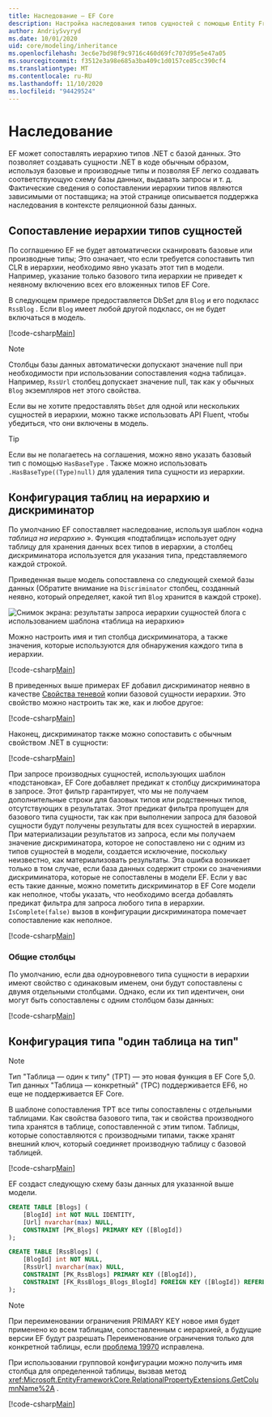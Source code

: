 ```yaml
---
title: Наследование — EF Core
description: Настройка наследования типов сущностей с помощью Entity Framework Core
author: AndriySvyryd
ms.date: 10/01/2020
uid: core/modeling/inheritance
ms.openlocfilehash: 3ec6e7bd98f9c9716c460d69fc707d95e5e47a05
ms.sourcegitcommit: f3512e3a98e685a3ba409c1d0157ce85cc390cf4
ms.translationtype: MT
ms.contentlocale: ru-RU
ms.lasthandoff: 11/10/2020
ms.locfileid: "94429524"
---
```

# <a name="inheritance"></a>Наследование

EF может сопоставлять иерархию типов .NET с базой данных. Это позволяет создавать сущности .NET в коде обычным образом, используя базовые и производные типы и позволяя EF легко создавать соответствующую схему базы данных, выдавать запросы и т. д. Фактические сведения о сопоставлении иерархии типов являются зависимыми от поставщика; на этой странице описывается поддержка наследования в контексте реляционной базы данных.

## <a name="entity-type-hierarchy-mapping"></a>Сопоставление иерархии типов сущностей

По соглашению EF не будет автоматически сканировать базовые или производные типы; Это означает, что если требуется сопоставить тип CLR в иерархии, необходимо явно указать этот тип в модели. Например, указание только базового типа иерархии не приведет к неявному включению всех его вложенных типов EF Core.

В следующем примере предоставляется DbSet для `Blog` и его подкласс `RssBlog` . Если `Blog` имеет любой другой подкласс, он не будет включаться в модель.

[!code-csharp[Main](../../../samples/core/Modeling/Conventions/InheritanceDbSets.cs?name=InheritanceDbSets&highlight=3-4)]

> [!NOTE]
> Столбцы базы данных автоматически допускают значение null при необходимости при использовании сопоставления «одна таблица». Например, `RssUrl` столбец допускает значение null, так как у обычных `Blog` экземпляров нет этого свойства.

Если вы не хотите предоставлять `DbSet` для одной или нескольких сущностей в иерархии, можно также использовать API Fluent, чтобы убедиться, что они включены в модель.

> [!TIP]
> Если вы не полагаетесь на соглашения, можно явно указать базовый тип с помощью `HasBaseType` . Также можно использовать `.HasBaseType((Type)null)` для удаления типа сущности из иерархии.

## <a name="table-per-hierarchy-and-discriminator-configuration"></a>Конфигурация таблиц на иерархию и дискриминатор

По умолчанию EF сопоставляет наследование, используя шаблон «одна *таблица на иерархию* ». Функция «подтаблица» использует одну таблицу для хранения данных всех типов в иерархии, а столбец дискриминатора используется для указания типа, представляемого каждой строкой.

Приведенная выше модель сопоставлена со следующей схемой базы данных (Обратите внимание на `Discriminator` столбец, созданный неявно, который определяет, какой тип `Blog` хранится в каждой строке).

![Снимок экрана: результаты запроса иерархии сущностей блога с использованием шаблона «таблица на иерархию»](_static/inheritance-tph-data.png)

Можно настроить имя и тип столбца дискриминатора, а также значения, которые используются для обнаружения каждого типа в иерархии.

[!code-csharp[Main](../../../samples/core/Modeling/FluentAPI/DiscriminatorConfiguration.cs?name=DiscriminatorConfiguration&highlight=4-6)]

В приведенных выше примерах EF добавил дискриминатор неявно в качестве [Свойства теневой](xref:core/modeling/shadow-properties) копии базовой сущности иерархии. Это свойство можно настроить так же, как и любое другое:

[!code-csharp[Main](../../../samples/core/Modeling/FluentAPI/DiscriminatorPropertyConfiguration.cs?name=DiscriminatorPropertyConfiguration&highlight=4-5)]

Наконец, дискриминатор также можно сопоставить с обычным свойством .NET в сущности:

[!code-csharp[Main](../../../samples/core/Modeling/FluentAPI/NonShadowDiscriminator.cs?name=NonShadowDiscriminator&highlight=4)]

При запросе производных сущностей, использующих шаблон «подстановка», EF Core добавляет предикат к столбцу дискриминатора в запросе. Этот фильтр гарантирует, что мы не получаем дополнительные строки для базовых типов или родственных типов, отсутствующих в результатах. Этот предикат фильтра пропущен для базового типа сущности, так как при выполнении запроса для базовой сущности будут получены результаты для всех сущностей в иерархии. При материализации результатов из запроса, если мы получаем значение дискриминатора, которое не сопоставлено ни с одним из типов сущностей в модели, создается исключение, поскольку неизвестно, как материализовать результаты. Эта ошибка возникает только в том случае, если база данных содержит строки со значениями дискриминатора, которые не сопоставлены в модели EF. Если у вас есть такие данные, можно пометить дискриминатор в EF Core модели как неполное, чтобы указать, что необходимо всегда добавлять предикат фильтра для запроса любого типа в иерархии. `IsComplete(false)` вызов в конфигурации дискриминатора помечает сопоставление как неполное.

[!code-csharp[Main](../../../samples/core/Modeling/FluentAPI/DiscriminatorMappingIncomplete.cs?name=DiscriminatorMappingIncomplete&highlight=5)]

### <a name="shared-columns"></a>Общие столбцы

По умолчанию, если два одноуровневого типа сущности в иерархии имеют свойство с одинаковым именем, они будут сопоставлены с двумя отдельными столбцами. Однако, если их тип идентичен, они могут быть сопоставлены с одним столбцом базы данных:

[!code-csharp[Main](../../../samples/core/Modeling/FluentAPI/SharedTPHColumns.cs?name=SharedTPHColumns&highlight=9,13)]

## <a name="table-per-type-configuration"></a>Конфигурация типа "один таблица на тип"

> [!NOTE]
> Тип "Таблица — один к типу" (TPT) — это новая функция в EF Core 5,0. Тип данных "Таблица — конкретный" (TPC) поддерживается EF6, но еще не поддерживается EF Core.

В шаблоне сопоставления TPT все типы сопоставлены с отдельными таблицами. Как свойства базового типа, так и свойства производного типа хранятся в таблице, сопоставленной с этим типом. Таблицы, которые сопоставляются с производными типами, также хранят внешний ключ, который соединяет производную таблицу с базовой таблицей.

[!code-csharp[Main](../../../samples/core/Modeling/FluentAPI/TPTConfiguration.cs?name=TPTConfiguration)]

EF создаст следующую схему базы данных для указанной выше модели.

```sql
CREATE TABLE [Blogs] (
    [BlogId] int NOT NULL IDENTITY,
    [Url] nvarchar(max) NULL,
    CONSTRAINT [PK_Blogs] PRIMARY KEY ([BlogId])
);

CREATE TABLE [RssBlogs] (
    [BlogId] int NOT NULL,
    [RssUrl] nvarchar(max) NULL,
    CONSTRAINT [PK_RssBlogs] PRIMARY KEY ([BlogId]),
    CONSTRAINT [FK_RssBlogs_Blogs_BlogId] FOREIGN KEY ([BlogId]) REFERENCES [Blogs] ([BlogId]) ON DELETE NO ACTION
);
```

> [!NOTE]
> При переименовании ограничения PRIMARY KEY новое имя будет применено ко всем таблицам, сопоставленным с иерархией, а будущие версии EF будут разрешать Переименование ограничения только для конкретной таблицы, если [проблема 19970](https://github.com/dotnet/efcore/issues/19970) исправлена.

При использовании групповой конфигурации можно получить имя столбца для определенной таблицы, вызвав метод <xref:Microsoft.EntityFrameworkCore.RelationalPropertyExtensions.GetColumnName%2A> .

[!code-csharp[Main](../../../samples/core/Modeling/FluentAPI/TPTConfiguration.cs?name=Metadata&highlight=10)]
